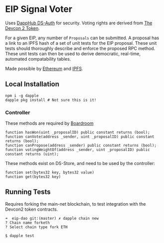 # EIP Signal Voter

Uses [DappHub DS-Auth](https://github.com/dapphub/ds-auth) for security.
Voting rights are derived from [The Devcon 2 Token](https://github.com/pipermerriam/devcon2-token).

For a given EIP, any number of `Proposals` can be submitted.
A proposal has a link to an IPFS hash of a set of unit tests for the EIP proposal.
These unit tests should thoroughly describe and enforce the proposed RPC method.
These unit tests can then be used to derive democratic, real-time, automated compatability tables.

Made possible by [Ethereum](https://ethereum.org/) and [IPFS](https://ipfs.io).

## Local Installation

```
npm i -g dapple
dapple pkg install # Not sure this is it!
```

### Controller

These methods are required by [Boardroom](https://github.com/boardroom-project/boardroom-contracts/blob/master/contracts/Rules.sol)

```
function hasWon(uint _proposalID) public constant returns (bool);
function canVote(address _sender, uint _proposalID) public constant returns (bool);
function canPropose(address _sender) public constant returns (bool);
function votingWeightOf(address _sender, uint _proposalID) public constant returns (uint);
```

These methods exist on DS-Store, and need to be used by the controller:

```
function set(bytes32 key, bytes32 value)
function get(bytes32 key)
```

## Running Tests

Requires forking the main-net blockchain, to test integration with the Devcon2 token contracts.

```
➜  eip-dao git:(master) ✗ dapple chain new
? Chain name forketh
? Select chain type fork ETH

$ dapple test
```

